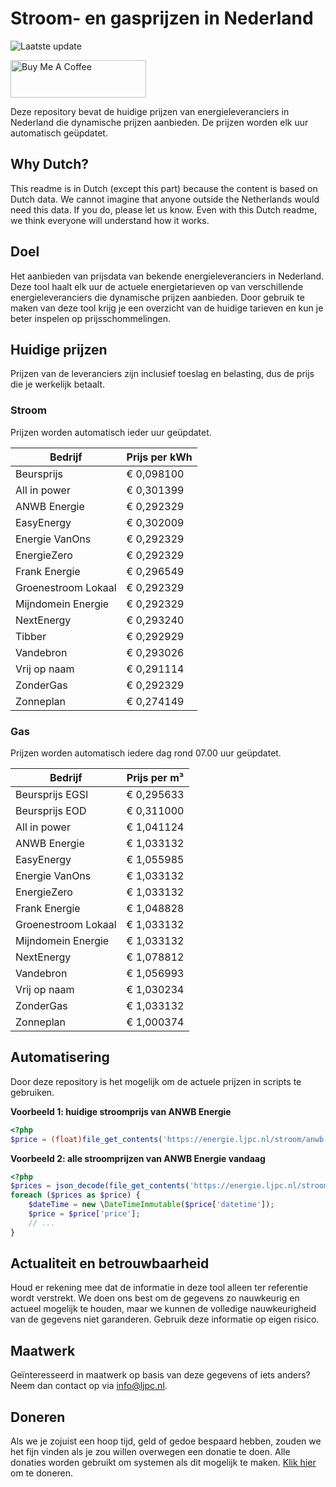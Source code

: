 # Stroom- en gasprijzen in Nederland

![Laatste update](https://img.shields.io/badge/laatste%20update-2023--06--12%2023%3A00%20CET-brightgreen)

<a href="https://www.buymeacoffee.com/Lars-" target="_blank"><img src="https://cdn.buymeacoffee.com/buttons/v2/default-orange.png" alt="Buy Me A Coffee" height="60" style="height: 60px !important;width: 217px !important;" ></a>

Deze repository bevat de huidige prijzen van energieleveranciers in Nederland die dynamische prijzen aanbieden. De prijzen worden elk uur automatisch geüpdatet.

## Why Dutch?

This readme is in Dutch (except this part) because the content is based on Dutch data. We cannot imagine that anyone outside the Netherlands would need this data. If you do, please let us know. Even with this Dutch readme, we think
everyone will understand how it works.

## Doel

Het aanbieden van prijsdata van bekende energieleveranciers in Nederland. Deze tool haalt elk uur de actuele energietarieven op van verschillende energieleveranciers die dynamische prijzen aanbieden. Door gebruik te maken van deze tool
krijg je een overzicht van de huidige tarieven en kun je beter inspelen op prijsschommelingen.

## Huidige prijzen

Prijzen van de leveranciers zijn inclusief toeslag en belasting, dus de prijs die je werkelijk betaalt.

### Stroom

Prijzen worden automatisch ieder uur geüpdatet.

 Bedrijf | Prijs per kWh 
---------|---------------
Beursprijs | € 0,098100
All in power | € 0,301399
ANWB Energie | € 0,292329
EasyEnergy | € 0,302009
Energie VanOns | € 0,292329
EnergieZero | € 0,292329
Frank Energie | € 0,296549
Groenestroom Lokaal | € 0,292329
Mijndomein Energie | € 0,292329
NextEnergy | € 0,293240
Tibber | € 0,292929
Vandebron | € 0,293026
Vrij op naam | € 0,291114
ZonderGas | € 0,292329
Zonneplan | € 0,274149


### Gas

Prijzen worden automatisch iedere dag rond 07.00 uur geüpdatet.

 Bedrijf | Prijs per m³ 
---------|--------------
Beursprijs EGSI | € 0,295633
Beursprijs EOD | € 0,311000
All in power | € 1,041124
ANWB Energie | € 1,033132
EasyEnergy | € 1,055985
Energie VanOns | € 1,033132
EnergieZero | € 1,033132
Frank Energie | € 1,048828
Groenestroom Lokaal | € 1,033132
Mijndomein Energie | € 1,033132
NextEnergy | € 1,078812
Vandebron | € 1,056993
Vrij op naam | € 1,030234
ZonderGas | € 1,033132
Zonneplan | € 1,000374


## Automatisering

Door deze repository is het mogelijk om de actuele prijzen in scripts te gebruiken.

**Voorbeeld 1: huidige stroomprijs van ANWB Energie**

```php
<?php
$price = (float)file_get_contents('https://energie.ljpc.nl/stroom/anwb-energie-nu.txt');

```

**Voorbeeld 2: alle stroomprijzen van ANWB Energie vandaag**

```php
<?php
$prices = json_decode(file_get_contents('https://energie.ljpc.nl/stroom/all-in-power-vandaag.json'),true);
foreach ($prices as $price) {
    $dateTime = new \DateTimeImmutable($price['datetime']);
    $price = $price['price'];
    // ...
}
```

## Actualiteit en betrouwbaarheid

Houd er rekening mee dat de informatie in deze tool alleen ter referentie wordt verstrekt. We doen ons best om de gegevens zo nauwkeurig en actueel mogelijk te houden, maar we kunnen de volledige nauwkeurigheid van de gegevens niet
garanderen. Gebruik deze informatie op eigen risico.

## Maatwerk

Geïnteresseerd in maatwerk op basis van deze gegevens of iets anders? Neem dan contact op
via [info@ljpc.nl](mailto:info@ljpc.nl?subject=Energie%20prijzen).

## Doneren

Als we je zojuist een hoop tijd, geld of gedoe bespaard hebben, zouden we het fijn vinden als je zou willen overwegen een
donatie te doen. Alle donaties worden gebruikt om systemen als dit mogelijk te
maken. [Klik hier](https://www.buymeacoffee.com/Lars-) om te doneren.
